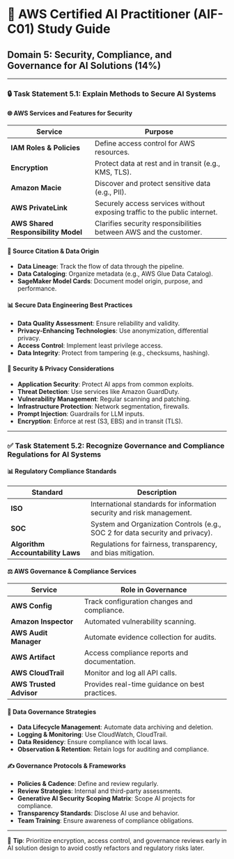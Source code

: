 # 📘 AWS Certified AI Practitioner (AIF-C01) Study Guide  
## Domain 5: Security, Compliance, and Governance for AI Solutions (14%)

---

### 🔒 Task Statement 5.1: Explain Methods to Secure AI Systems

#### 🌐 AWS Services and Features for Security
| Service | Purpose |
|--------|---------|
| **IAM Roles & Policies** | Define access control for AWS resources. |
| **Encryption** | Protect data at rest and in transit (e.g., KMS, TLS). |
| **Amazon Macie** | Discover and protect sensitive data (e.g., PII). |
| **AWS PrivateLink** | Securely access services without exposing traffic to the public internet. |
| **AWS Shared Responsibility Model** | Clarifies security responsibilities between AWS and the customer. |

#### 📃 Source Citation & Data Origin
- **Data Lineage**: Track the flow of data through the pipeline.
- **Data Cataloging**: Organize metadata (e.g., AWS Glue Data Catalog).
- **SageMaker Model Cards**: Document model origin, purpose, and performance.

#### 📊 Secure Data Engineering Best Practices
- **Data Quality Assessment**: Ensure reliability and validity.
- **Privacy-Enhancing Technologies**: Use anonymization, differential privacy.
- **Access Control**: Implement least privilege access.
- **Data Integrity**: Protect from tampering (e.g., checksums, hashing).

#### 🔐 Security & Privacy Considerations
- **Application Security**: Protect AI apps from common exploits.
- **Threat Detection**: Use services like Amazon GuardDuty.
- **Vulnerability Management**: Regular scanning and patching.
- **Infrastructure Protection**: Network segmentation, firewalls.
- **Prompt Injection**: Guardrails for LLM inputs.
- **Encryption**: Enforce at rest (S3, EBS) and in transit (TLS).

---

### ✅ Task Statement 5.2: Recognize Governance and Compliance Regulations for AI Systems

#### 📊 Regulatory Compliance Standards
| Standard | Description |
|---------|-------------|
| **ISO** | International standards for information security and risk management. |
| **SOC** | System and Organization Controls (e.g., SOC 2 for data security and privacy). |
| **Algorithm Accountability Laws** | Regulations for fairness, transparency, and bias mitigation. |

#### ⚖️ AWS Governance & Compliance Services
| Service | Role in Governance |
|---------|------------------|
| **AWS Config** | Track configuration changes and compliance. |
| **Amazon Inspector** | Automated vulnerability scanning. |
| **AWS Audit Manager** | Automate evidence collection for audits. |
| **AWS Artifact** | Access compliance reports and documentation. |
| **AWS CloudTrail** | Monitor and log all API calls. |
| **AWS Trusted Advisor** | Provides real-time guidance on best practices. |

#### 📆 Data Governance Strategies
- **Data Lifecycle Management**: Automate data archiving and deletion.
- **Logging & Monitoring**: Use CloudWatch, CloudTrail.
- **Data Residency**: Ensure compliance with local laws.
- **Observation & Retention**: Retain logs for auditing and compliance.

#### ✍️ Governance Protocols & Frameworks
- **Policies & Cadence**: Define and review regularly.
- **Review Strategies**: Internal and third-party assessments.
- **Generative AI Security Scoping Matrix**: Scope AI projects for compliance.
- **Transparency Standards**: Disclose AI use and behavior.
- **Team Training**: Ensure awareness of compliance obligations.

---

💪 **Tip**: Prioritize encryption, access control, and governance reviews early in AI solution design to avoid costly refactors and regulatory risks later.

